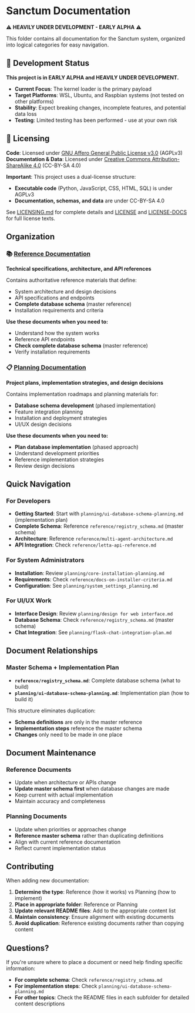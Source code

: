 # Sanctum Documentation

⚠️ **HEAVILY UNDER DEVELOPMENT - EARLY ALPHA** ⚠️

This folder contains all documentation for the Sanctum system, organized into logical categories for easy navigation.

## 🚨 Development Status

**This project is in EARLY ALPHA and HEAVILY UNDER DEVELOPMENT.**

- **Current Focus**: The kernel loader is the primary payload
- **Target Platforms**: WSL, Ubuntu, and Raspbian systems (not tested on other platforms)
- **Stability**: Expect breaking changes, incomplete features, and potential data loss
- **Testing**: Limited testing has been performed - use at your own risk

## 📜 Licensing

**Code**: Licensed under [GNU Affero General Public License v3.0](../LICENSE) (AGPLv3)  
**Documentation & Data**: Licensed under [Creative Commons Attribution-ShareAlike 4.0](../LICENSE-DOCS) (CC-BY-SA 4.0)

**Important**: This project uses a dual-license structure:
- **Executable code** (Python, JavaScript, CSS, HTML, SQL) is under AGPLv3
- **Documentation, schemas, and data** are under CC-BY-SA 4.0

See [LICENSING.md](../LICENSING.md) for complete details and [LICENSE](../LICENSE) and [LICENSE-DOCS](../LICENSE-DOCS) for full license texts.



## Organization

### 📚 [Reference Documentation](./reference/)
**Technical specifications, architecture, and API references**

Contains authoritative reference materials that define:
- System architecture and design decisions
- API specifications and endpoints
- **Complete database schema** (master reference)
- Installation requirements and criteria

**Use these documents when you need to:**
- Understand how the system works
- Reference API endpoints
- **Check complete database schema** (master reference)
- Verify installation requirements

### 📋 [Planning Documentation](./planning/)
**Project plans, implementation strategies, and design decisions**

Contains implementation roadmaps and planning materials for:
- **Database schema development** (phased implementation)
- Feature integration planning
- Installation and deployment strategies
- UI/UX design decisions

**Use these documents when you need to:**
- **Plan database implementation** (phased approach)
- Understand development priorities
- Reference implementation strategies
- Review design decisions

## Quick Navigation

### For Developers
- **Getting Started**: Start with `planning/ui-database-schema-planning.md` (implementation plan)
- **Complete Schema**: Reference `reference/registry_schema.md` (master schema)
- **Architecture**: Reference `reference/multi-agent-architecture.md`
- **API Integration**: Check `reference/letta-api-reference.md`

### For System Administrators
- **Installation**: Review `planning/core-installation-planning.md`
- **Requirements**: Check `reference/docs-on-installer-criteria.md`
- **Configuration**: See `planning/system_settings_planning.md`

### For UI/UX Work
- **Interface Design**: Review `planning/design for web interface.md`
- **Database Schema**: Check `reference/registry_schema.md` (master schema)
- **Chat Integration**: See `planning/flask-chat-integration-plan.md`

## Document Relationships

### **Master Schema + Implementation Plan**
- **`reference/registry_schema.md`**: Complete database schema (what to build)
- **`planning/ui-database-schema-planning.md`**: Implementation plan (how to build it)

This structure eliminates duplication:
- **Schema definitions** are only in the master reference
- **Implementation steps** reference the master schema
- **Changes** only need to be made in one place

## Document Maintenance

### Reference Documents
- Update when architecture or APIs change
- **Update master schema first** when database changes are made
- Keep current with actual implementation
- Maintain accuracy and completeness

### Planning Documents
- Update when priorities or approaches change
- **Reference master schema** rather than duplicating definitions
- Align with current reference documentation
- Reflect current implementation status

## Contributing

When adding new documentation:
1. **Determine the type**: Reference (how it works) vs Planning (how to implement)
2. **Place in appropriate folder**: Reference or Planning
3. **Update relevant README files**: Add to the appropriate content list
4. **Maintain consistency**: Ensure alignment with existing documents
5. **Avoid duplication**: Reference existing documents rather than copying content

## Questions?

If you're unsure where to place a document or need help finding specific information:
- **For complete schema**: Check `reference/registry_schema.md`
- **For implementation steps**: Check `planning/ui-database-schema-planning.md`
- **For other topics**: Check the README files in each subfolder for detailed content descriptions

